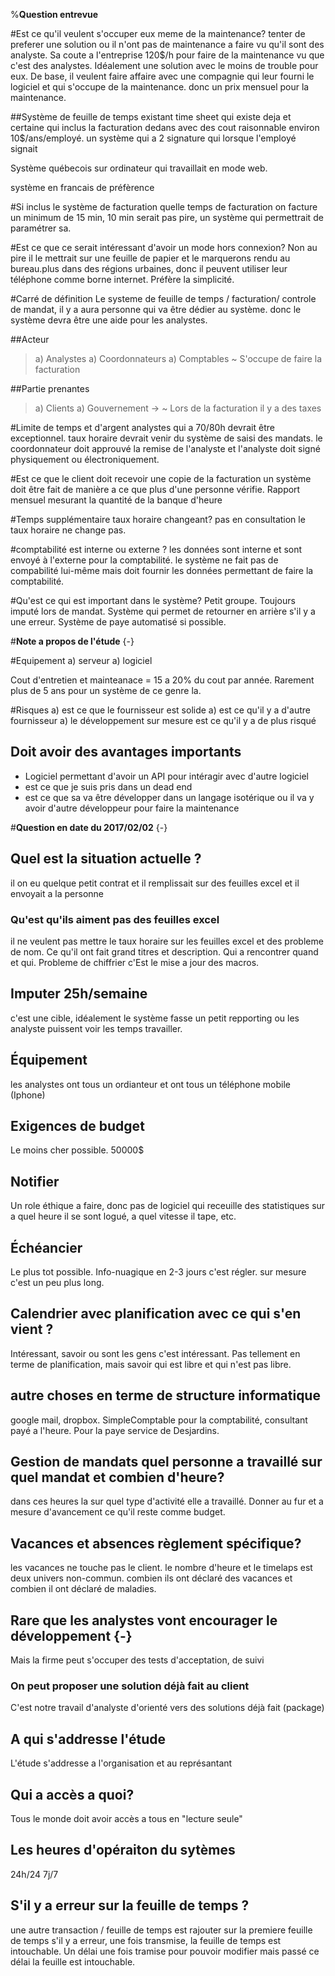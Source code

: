 %**Question entrevue**

#Est ce qu'il veulent s'occuper eux meme de la maintenance?
tenter de preferer une solution ou il n'ont pas de maintenance a faire vu qu'il sont des analyste. Sa coute a l'entreprise 120$/h pour faire de la maintenance vu que c'est des analystes. Idéalement une solution avec le moins de trouble pour eux. De base, il veulent faire affaire avec une compagnie qui leur fourni le logiciel et qui s'occupe de la maintenance. donc un prix mensuel pour la maintenance.

##Système de feuille de temps existant
time sheet qui existe deja et certaine qui inclus la facturation dedans avec des cout raisonnable environ 10$/ans/employé. un système qui a 2 signature qui lorsque l'employé signait

Système québecois sur ordinateur qui travaillait en mode web.

système en francais de préfèrence

#Si inclus le système de facturation quelle temps de facturation
on facture un minimum de 15 min, 10 min serait pas pire, un système qui permettrait de paramétrer sa.

#Est ce que ce serait intéressant d'avoir un mode hors connexion?
Non au pire il le mettrait sur une feuille de papier et le marquerons rendu au bureau.plus dans des régions urbaines, donc il peuvent utiliser leur téléphone comme borne internet. Préfère la simplicité.

#Carré de définition
Le systeme de feuille de temps / facturation/ controle de mandat, il y a aura personne qui va être dédier au système. donc le système devra être une aide pour les analystes.

##Acteur
> a) Analystes
> a) Coordonnateurs
> a) Comptables
~ S'occupe de faire la facturation

##Partie prenantes
> a) Clients
> a) Gouvernement ->
~ Lors de la facturation il y a des taxes

#Limite de temps et d'argent
analystes qui a 70/80h devrait être exceptionnel. taux horaire devrait venir du système de saisi des mandats.
le coordonnateur doit approuvé la remise de l'analyste et l'analyste doit signé physiquement ou électroniquement.

#Est ce que le client doit recevoir une copie de la facturation
un système doit être fait de manière a ce que plus d'une personne vérifie.
Rapport mensuel mesurant la quantité de la banque d'heure

#Temps supplémentaire taux horaire changeant?
pas en consultation le taux horaire ne change pas.

#comptabilité est interne ou externe ?
les données sont interne et sont envoyé à l'externe pour la comptabilité.
le système ne fait pas de compabilité lui-même mais doit fournir les données permettant de faire la comptabilité.

#Qu'est ce qui est important dans le système?
Petit groupe.
Toujours imputé lors de mandat.
Système qui permet de retourner en arrière s'il y a une erreur.
Système de paye automatisé si possible.

#**Note a propos de l'étude** {-}

#Equipement
a) serveur
a) logiciel

Cout d'entretien et mainteanace = 15 a 20% du cout par année.
Rarement plus de 5 ans pour un système de ce genre la.

#Risques
a) est ce que le fournisseur est solide
a) est ce qu'il y a d'autre fournisseur
a) le développement sur mesure est ce qu'il y a de plus risqué

## Doit avoir des avantages importants
* Logiciel permettant d'avoir un API pour intéragir avec d'autre logiciel
* est ce que je suis pris dans un dead end
* est ce que sa va être développer dans un langage isotérique ou il va y avoir d'autre développeur pour faire la maintenance


#**Question en date du 2017/02/02** {-}

## Quel est la situation actuelle ?

il on eu quelque petit contrat et il remplissait sur des feuilles excel et il envoyait a la personne

### Qu'est qu'ils aiment pas des feuilles excel

il ne veulent pas mettre le taux horaire sur les feuilles excel et des probleme de nom. Ce qu'il ont fait grand titres et description. Qui a rencontrer quand et qui. Probleme de chiffrier c'Est le mise a jour des macros.

## Imputer 25h/semaine

c'est une cible, idéalement le système fasse un petit repporting ou les analyste puissent voir les temps travailler.

## Équipement
les analystes ont tous un ordianteur et ont tous un téléphone mobile (Iphone)

## Exigences de budget
Le moins cher possible. 50000$

## Notifier
Un role éthique a faire, donc pas de logiciel qui receuille des statistiques sur a quel heure il se sont logué, a quel vitesse il tape, etc.

## Échéancier
Le plus tot possible. Info-nuagique en 2-3 jours c'est régler. sur mesure c'est un peu plus long.

## Calendrier avec planification avec ce qui s'en vient ?
Intéressant, savoir ou sont les gens c'est intéressant. Pas tellement en terme de planification, mais savoir qui est libre et qui n'est pas libre.

## autre choses en terme de structure informatique
google mail, dropbox. SimpleComptable pour la comptabilité, consultant payé a l'heure. Pour la paye service de Desjardins.

## Gestion de mandats quel personne a travaillé sur quel mandat et combien d'heure?
dans ces heures la sur quel type d'activité elle a travaillé. Donner au fur et a mesure d'avancement ce qu'il reste comme budget.

## Vacances et absences règlement spécifique?
les vacances ne touche pas le client. le nombre d'heure et le timelaps est deux univers non-commun. combien ils ont déclaré des vacances et combien il ont déclaré de maladies.

## Rare que les analystes vont encourager le développement {-}
Mais la firme peut s'occuper des tests d'acceptation, de suivi

### On peut proposer une solution déjà fait au client
C'est notre travail d'analyste d'orienté vers des solutions déjà fait (package)

## A qui s'addresse l'étude
L'étude s'addresse a l'organisation et au représantant

## Qui a accès a quoi?
Tous le monde doit avoir accès a tous en "lecture seule"

## Les heures d'opéraiton du sytèmes
24h/24 7j/7

## S'il y a erreur sur la feuille de temps ?
une autre transaction / feuille de temps est rajouter sur la premiere feuille de temps s'il y a erreur, une fois transmise, la feuille de temps est intouchable. Un délai une fois tramise pour pouvoir modifier mais passé ce délai la feuille est intouchable.
